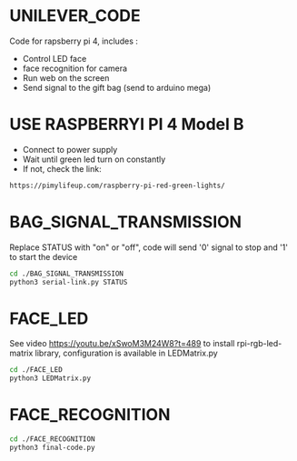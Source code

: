 # UNILEVER_CODE
Code for rapsberry pi 4, includes :
- Control LED face
- face recognition for camera
- Run web on the screen 
- Send signal to the gift bag (send to arduino mega)
# USE RASPBERRYI PI 4 Model B
- Connect to power supply
- Wait until green led turn on constantly
- If not, check the link:
```bash
https://pimylifeup.com/raspberry-pi-red-green-lights/
```
# BAG_SIGNAL_TRANSMISSION
Replace STATUS with "on" or "off", code will send '0' signal to stop and '1' to start the device
```bash
cd ./BAG_SIGNAL_TRANSMISSION
python3 serial-link.py STATUS
```  

# FACE_LED
See video https://youtu.be/xSwoM3M24W8?t=489 to install rpi-rgb-led-matrix library, configuration is available in LEDMatrix.py
```bash
cd ./FACE_LED
python3 LEDMatrix.py
```

# FACE_RECOGNITION
```bash
cd ./FACE_RECOGNITION
python3 final-code.py
```
